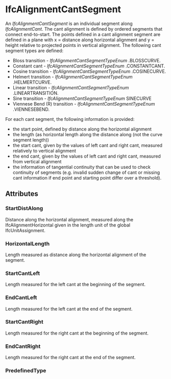 # IfcAlignmentCantSegment

An _IfcAlignmentCantSegment_ is an individual segment along _IfcAlignmentCant_.<!-- end of definition -->
The cant alignment is defined by ordered segments that connect end-to-start. The points defined in a cant alignment segment are defined in a plane with x = distance along horizontal alignment and y = height relative to projected points in vertical alignment.
The following cant segment types are defined:

* Bloss transition - _IfcAlignmentCantSegmentTypeEnum_ .BLOSSCURVE.
* Constant cant - _IfcAlignmentCantSegmentTypeEnum_ .CONSTANTCANT.
* Cosine transition - _IfcAlignmentCantSegmentTypeEnum_ .COSINECURVE.
* Helmert transition - _IfcAlignmentCantSegmentTypeEnum_ .HELMERTCURVE.
* Linear transition - _IfcAlignmentCantSegmentTypeEnum_ .LINEARTRANSITION.
* Sine transition - _IfcAlignmentCantSegmentTypeEnum_ SINECURVE
* Viennese Bend (R) transition - _IfcAlignmentCantSegmentTypeEnum_ .VIENNESEBEND.


For each cant segment, the following information is provided:
* the start point, defined by distance along the horizontal alignment
* the length (as horizontal length along the distance along (not the curve segment length))
* the start cant, given by the values of left cant and right cant, measured relatively to vertical alignment
* the end cant, given by the values of left cant and right cant, measured from vertical alignment
* the information of tangential continuity that can be used to check continuity of segments (e.g. invalid sudden change of cant or missing cant information if end point and starting point differ over a threshold).

## Attributes

### StartDistAlong
Distance along the horizontal alignment, measured along the IfcAlignmentHorizontal given in the length unit of the global IfcUnitAssignment.

### HorizontalLength
Length measured as distance along the horizontal alignment of the segment.

### StartCantLeft
Length measured for the left cant at the beginning of the segment.

### EndCantLeft
Length measured for the left cant at the end of the segment.

### StartCantRight
Length measured for the right cant at the beginning of the segment.

### EndCantRight
Length measured for the right cant at the end of the segment.

### PredefinedType

